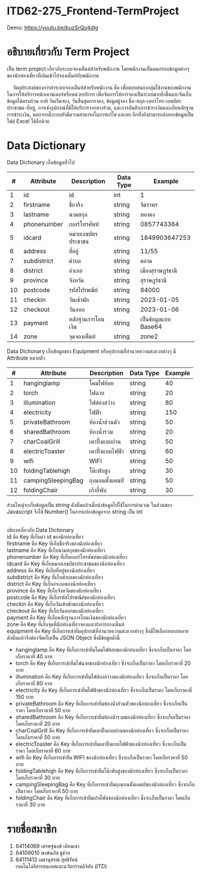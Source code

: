 # ITD62-275_Frontend-TermProject
Demo: https://youtu.be/buzSrQo4dlg
# อธิบายเกี่ยวกับ Term Project
เป็น term project เกี่ยวกับระบบจองเต็นท์สำหรับพนักงาน โดยพนักงานเป็นคนกรอกข้อมูลต่างๆของนักท่องเที่ยวที่เดินเข้าไปจองเต็นท์กับพนักงาน

&nbsp;&nbsp;&nbsp;&nbsp;วัตถุประสงค์ของการทำระบบจองเต็นท์สำหรับพนักงาน คือ เพื่อตอบสนองกลุ่มใช้งานของพนักงานในการให้บริการหน้าเคาน์เตอร์หรือหน่วยบริการ เพื่อจัดการให้การจองเป็นระบบมากยิ่งขึ้นและจัดเก็บข้อมูลได้ครบถ้วน อาทิ วันเริ่มจอง, วันสิ้นสุดการจอง, ข้อมูลผู้จอง ชื่อ-สกุล-เบอร์โทร-เลขบัตรประชาชน-ที่อยู่, การเช่าอุปกรณ์ที่มีให้บริการจากทางร้าน, และการบันทึกการชำระเงินและเก็บหลักฐานการชำระเงิน, นอกจากนี้ระบบยังมีความสามารถในการแก้ไข และลบ อีกทั้งยังสามารถส่งออกข้อมูลเป็นไฟล์ Excel ได้อีกด้วย
# Data Dictionary
Data Dictionary เก็บข้อมูลทั่วไป<br>
<table class="tg">
<thead>
  <tr>
    <th class="tg-0lax">#</th>
    <th class="tg-0pky">Attribute</th>
    <th class="tg-0lax">Description</th>
    <th class="tg-0lax">Data Type</th>
    <th class="tg-0lax">Example</th>
  </tr>
</thead>
<tbody>
  <tr>
    <td class="tg-0lax">1</td>
    <td class="tg-0lax">id</td>
    <td class="tg-0lax">id</td>
    <td class="tg-0lax">int</td>
    <td class="tg-0lax">1</td>
  </tr>
  <tr>
    <td class="tg-0lax">2</td>
    <td class="tg-0lax">firstname</td>
    <td class="tg-0lax">ชื่อจริง</td>
    <td class="tg-0lax">string</td>
    <td class="tg-0lax">จิตราพร</td>
  </tr>
  <tr>
    <td class="tg-0lax">3</td>
    <td class="tg-0lax">lastname</td>
    <td class="tg-0lax">นามสกุล</td>
    <td class="tg-0lax">string</td>
    <td class="tg-0lax">ทองคง</td>
  </tr>
  <tr>
    <td class="tg-0lax">4</td>
    <td class="tg-0lax">phonenumber</td>
    <td class="tg-0lax">เบอร์โทรศัพท์</td>
    <td class="tg-0lax">string</td>
    <td class="tg-0lax">0857743364</td>
  </tr>
  <tr>
    <td class="tg-0lax">5</td>
    <td class="tg-0lax">idcard</td>
    <td class="tg-0lax">หมายเลขบัตรประชาชน</td>
    <td class="tg-0lax">string</td>
    <td class="tg-0lax">1849903647253</td>
  </tr>
  <tr>
    <td class="tg-0lax">6</td>
    <td class="tg-0lax">address</td>
    <td class="tg-0lax">ที่อยู่</td>
    <td class="tg-0lax">string</td>
    <td class="tg-0lax">11/55</td>
  </tr>
  <tr>
    <td class="tg-0lax">7</td>
    <td class="tg-0lax">subdistrict</td>
    <td class="tg-0lax">ตำบล</td>
    <td class="tg-0lax">string</td>
    <td class="tg-0lax">ตลาด</td>
  </tr>
  <tr>
    <td class="tg-0lax">8</td>
    <td class="tg-0lax">district</td>
    <td class="tg-0lax">อำเภอ</td>
    <td class="tg-0lax">string</td>
    <td class="tg-0lax">เมืองสุราษฎร์ธานี</td>
  </tr>
  <tr>
    <td class="tg-0lax">9</td>
    <td class="tg-0lax">province</td>
    <td class="tg-0lax">จังหวัด</td>
    <td class="tg-0lax">string</td>
    <td class="tg-0lax">สุราษฎร์ธานี</td>
  </tr>
  <tr>
    <td class="tg-0lax">10</td>
    <td class="tg-0lax">postcode</td>
    <td class="tg-0lax">รหัสไปรษณีย์</td>
    <td class="tg-0lax">string</td>
    <td class="tg-0lax">84000</td>
  </tr>
  <tr>
    <td class="tg-0lax">11</td>
    <td class="tg-0lax">checkin</td>
    <td class="tg-0lax">วันเข้าพัก</td>
    <td class="tg-0lax">string</td>
    <td class="tg-0lax">2023-01-05</td>
  </tr>
  <tr>
    <td class="tg-0lax">12</td>
    <td class="tg-0lax">checkout</td>
    <td class="tg-0lax">วันออก</td>
    <td class="tg-0lax">string</td>
    <td class="tg-0lax">2023-01-06</td>
  </tr>
  <tr>
    <td class="tg-0lax">13</td>
    <td class="tg-0lax">payment</td>
    <td class="tg-0lax">หลักฐานการโอนเงิน</td>
    <td class="tg-0lax">string</td>
    <td class="tg-0lax">เป็นข้อมูลแบบ Base64</td>
  </tr>
  <tr>
    <td class="tg-0lax">14</td>
    <td class="tg-0lax">zone</td>
    <td class="tg-0lax">จุดจองเต็นท์</td>
    <td class="tg-0lax">string</td>
    <td class="tg-0lax">zone2</td>
  </tr>
</tbody>
</table>

Data Dictionary เก็บข้อมูลของ Equipment หรืออุปกรณ์ที่อำนวยความสะดวกต่างๆ มี Attribute หลายตัว<br>
<table class="tg">
<thead>
  <tr>
    <th class="tg-0pky">#</th>
    <th class="tg-0pky">Attribute</th>
    <th class="tg-0pky">Description</th>
    <th class="tg-0pky">Data Type</th>
    <th class="tg-0pky">Example</th>
  </tr>
</thead>
<tbody>
  <tr>
    <td class="tg-0pky">1</td>
    <td class="tg-0pky">hanginglamp</td>
    <td class="tg-0pky">โคมไฟห้อย</td>
    <td class="tg-0pky">string</td>
    <td class="tg-0pky">40</td>
  </tr>
  <tr>
    <td class="tg-0pky">2</td>
    <td class="tg-0pky">torch</td>
    <td class="tg-0pky">ไฟฉาย</td>
    <td class="tg-0pky">string</td>
    <td class="tg-0pky">20</td>
  </tr>
  <tr>
    <td class="tg-0pky">3</td>
    <td class="tg-0pky">illumination</td>
    <td class="tg-0pky">ไฟส่องสว่าง</td>
    <td class="tg-0pky">string</td>
    <td class="tg-0pky">80</td>
  </tr>
  <tr>
    <td class="tg-0pky">4</td>
    <td class="tg-0pky">electricity</td>
    <td class="tg-0pky">ไฟฟ้า</td>
    <td class="tg-0pky">string</td>
    <td class="tg-0pky">150</td>
  </tr>
  <tr>
    <td class="tg-0pky">5</td>
    <td class="tg-0pky">privateBathroom</td>
    <td class="tg-0pky">ห้องน้ำส่วนตัว</td>
    <td class="tg-0pky">string</td>
    <td class="tg-0pky">50</td>
  </tr>
  <tr>
    <td class="tg-0pky">6</td>
    <td class="tg-0pky">sharedBathroom</td>
    <td class="tg-0pky">ห้องน้ำรวม</td>
    <td class="tg-0pky">string</td>
    <td class="tg-0pky">20</td>
  </tr>
  <tr>
    <td class="tg-0pky">7</td>
    <td class="tg-0pky">charCoalGrill</td>
    <td class="tg-0pky">เตาปิ้งแบบถ่าน</td>
    <td class="tg-0pky">string</td>
    <td class="tg-0pky">50</td>
  </tr>
  <tr>
    <td class="tg-0pky">8</td>
    <td class="tg-0pky">electricToaster</td>
    <td class="tg-0pky">เตาปิ้งแบบไฟฟ้า</td>
    <td class="tg-0pky">string</td>
    <td class="tg-0pky">60</td>
  </tr>
  <tr>
    <td class="tg-0pky">9</td>
    <td class="tg-0pky">wifi</td>
    <td class="tg-0pky">WIFI</td>
    <td class="tg-0pky">string</td>
    <td class="tg-0pky">50</td>
  </tr>
  <tr>
    <td class="tg-0pky">10</td>
    <td class="tg-0pky">foldingTablehigh</td>
    <td class="tg-0pky">โต๊ะพับสูง</td>
    <td class="tg-0pky">string</td>
    <td class="tg-0pky">30</td>
  </tr>
  <tr>
    <td class="tg-0pky">11</td>
    <td class="tg-0pky">campingSleepingBag</td>
    <td class="tg-0pky">ถุงนอนตั้งแคมป์</td>
    <td class="tg-0pky">string</td>
    <td class="tg-0pky">50</td>
  </tr>
  <tr>
    <td class="tg-0pky">12</td>
    <td class="tg-0pky">foldingChair</td>
    <td class="tg-0pky">เก้าอี้พับ</td>
    <td class="tg-0pky">string</td>
    <td class="tg-0pky">30</td>
  </tr>
</tbody>
</table>
ส่วนใหญ่จะเก็บข้อมูลเป็น string ดังนั้นแล้วเมื่อนำข้อมูลไปใช้ในการคำนวณ ในส่วนของ Javascript จึงใช้ Number() ในการแปลงข้อมูลจาก string เป็น int<br><br>

อธิบายเกี่ยวกับ Data Dictionary<br>
id คือ Key ที่เก็บค่า id ของนักท่องเที่ยว<br>
firstname คือ Key ที่เก็บชื่อจริงของนักท่องเที่ยว<br>
lastname คือ Key ที่เก็บนามสกุลของนักท่องเที่ยว<br>
phonenumber คือ Key ที่เก็บเบอร์โทรศัพท์ของนักท่องเที่ยว<br>
idcard คือ Key ที่เก็บหมายเลขบัตรประชาชนของนักท่องเที่ยว<br>
address คือ Key ที่เก็บที่อยู่ของนักท่องเที่ยว<br>
subdistrict คือ Key ที่เก็บตำบลของนักท่องเที่ยว<br>
district คือ Key ที่เก็บอำเภอของนักท่องเที่ยว<br>
province คือ Key ที่เก็บจังหวัดของนักท่องเที่ยว<br>
postcode คือ Key ที่เก็บรหัสไปรษณีย์ของนักท่องเที่ยว<br>
checkin คือ Key ที่เก็บวันเข้าพักของนักท่องเที่ยว<br>
checkout คือ Key ที่เก็บวันออกของนักท่องเที่ยว<br>
payment คือ Key ที่เก็บหลักฐานการโอนเงินของนักท่องเที่ยว<br>
zone คือ Key ที่เก็บจุดที่นักท่องเที่ยวจองและทำการกางเต็นท์<br>
equipment คือ Key ที่เก็บการเช่ายืมอุปกรณ์ที่อำนวยความสะดวกต่างๆ ซึ่งมีให้เลือกหลากหลาย ดังนั้นแล้วจึงต้องจัดเก็บเป็น JSON Object ซึ่งมีข้อมูลดังนี้
- hanginglamp คือ Key ที่เก็บการเช่ายืมโคมไฟห้อยของนักท่องเที่ยว ซึ่งจะเก็บเป็นราคา โดยเก็บราคาที่ 40 บาท<br>
- torch คือ Key ที่เก็บการเช่ายืมไฟฉายของนักท่องเที่ยว ซึ่งจะเก็บเป็นราคา โดยเก็บราคาที่ 20 บาท<br>
- illumination คือ Key ที่เก็บการเช่ายืมไฟส่องสว่างของนักท่องเที่ยว ซึ่งจะเก็บเป็นราคา โดยเก็บราคาที่ 80 บาท<br>
- electricity คือ Key ที่เก็บการเช่ายืมไฟฟ้าของนักท่องเที่ยว ซึ่งจะเก็บเป็นราคา โดยเก็บราคาที่ 150 บาท<br>
- privateBathroom คือ Key ที่เก็บการเช่ายืมห้องน้ำส่วนตัวของนักท่องเที่ยว ซึ่งจะเก็บเป็นราคา โดยเก็บราคาที่ 50 บาท<br>
- sharedBathroom คือ Key ที่เก็บการเช่ายืมห้องน้ำรวมของนักท่องเที่ยว ซึ่งจะเก็บเป็นราคา โดยเก็บราคาที่ 20 บาท<br>
- charCoalGrill คือ Key ที่เก็บการเช่ายืมเตาปิ้งแบบถ่านของนักท่องเที่ยว ซึ่งจะเก็บเป็นราคา โดยเก็บราคาที่ 50 บาท<br>
- electricToaster คือ Key ที่เก็บการเช่ายืมเตาปิ้งแบบไฟฟ้าของนักท่องเที่ยว ซึ่งจะเก็บเป็นราคา โดยเก็บราคาที่ 60 บาท<br>
- wifi คือ Key ที่เก็บการเช่ายืม WIFI ของนักท่องเที่ยว ซึ่งจะเก็บเป็นราคา โดยเก็บราคาที่ 50 บาท<br>
- foldingTablehigh คือ Key ที่เก็บการเช่ายืมโต๊ะพับสูงของนักท่องเที่ยว ซึ่งจะเก็บเป็นราคา โดยเก็บราคาที่ 30 บาท<br>
- campingSleepingBag คือ Key ที่เก็บการเช่ายืมถุงนอนตั้งแคมป์ของนักท่องเที่ยว ซึ่งจะเก็บเป็นราคา โดยเก็บราคาที่ 50 บาท<br>
- foldingChair คือ Key ที่เก็บการเช่ายืมเก้าอี้พับของนักท่องเที่ยว ซึ่งจะเก็บเป็นราคา โดยเก็บราคาที่ 30 บาท<br>
# รายชื่อสมาชิก<br>
1. 64114069 เศรษฐพงษ์ เคียนเขา<br>
2. 64109010 พงษ์นภัส ชูช่วย<br>
3. 64111412 เมธานุสรณ์ สุทธิรัตน์<br>
เทคโนโลยีสารสนเทศและนวัตกรรมดิจิทัล (ITD)
